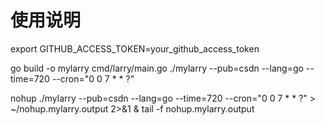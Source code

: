 # 使用说明
export GITHUB_ACCESS_TOKEN=your_github_access_token

go build -o mylarry  cmd/larry/main.go
./mylarry  --pub=csdn --lang=go --time=720 --cron="0 0 7 * * ?"

nohup  ./mylarry  --pub=csdn --lang=go --time=720 --cron="0 0 7 * * ?" > ~/nohup.mylarry.output 2>&1 &
tail -f nohup.mylarry.output